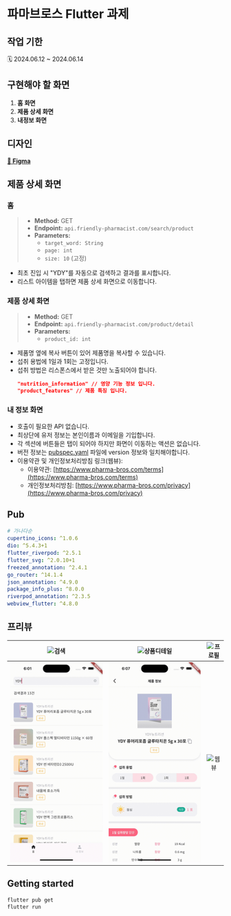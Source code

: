 # 파마브로스 Flutter 과제

## 작업 기한
🗓️ 2024.06.12 ~ 2024.06.14

## 구현해야 할 화면
1. **홈 화면**
2. **제품 상세 화면**
3. **내정보 화면**

## 디자인
[**🎨 Figma**](https://www.figma.com/design/7x5d08KGun3gaNI6L7aYfs/Pharma-Bros-Flutter-Developers-Assignment-Design?node-id=0-1&t=kjbI6LZgtxTBAoHD-1)
## 제품 상세 화면

### 홈
>- **Method:** GET
>- **Endpoint:** `api.friendly-pharmacist.com/search/product`
>- **Parameters:**
>    - `target_word: String`
>    - `page: int`
>    - `size: 10` (고정)
- 최초 진입 시 "YDY"를 자동으로 검색하고 결과를 표시합니다.
- 리스트 아이템을 탭하면 제품 상세 화면으로 이동합니다.

### 제품 상세 화면
>- **Method:** GET
>- **Endpoint:** `api.friendly-pharmacist.com/product/detail`
>- **Parameters:**
>    - `product_id: int`
- 제품명 옆에 복사 버튼이 있어 제품명을 복사할 수 있습니다.
- 섭취 용법에 1일과 1회는 고정입니다.
- 섭취 방법은 리스폰스에서 받은 것만 노출되어야 합니다.
    ```json
    "nutrition_information" // 영양 기능 정보 입니다.
    "product_features" // 제품 특징 입니다.
    ```

### 내 정보 화면
- 호출이 필요한 API 없습니다. 
- 최상단에 유저 정보는 본인이름과 이메일을 기입합니다.
- 각 섹션에 버튼들은 탭이 되어야 하지만 화면이 이동하는 액션은 없습니다. 
- 버전 정보는 [pubspec.yaml](https://github.com/JayG-5/pharma_bros/blob/main/pubspec.yaml#L19) 파일에 version 정보와 일치해야합니다. 
- 이용약관 및 개인정보처리방침 링크(웹뷰):
    - 이용약관: [https://www.pharma-bros.com/terms](https://www.pharma-bros.com/terms)
    - 개인정보처리방침: [https://www.pharma-bros.com/privacy](https://www.pharma-bros.com/privacy)


## Pub
```yaml
# 가나다순
cupertino_icons: ^1.0.6
dio: ^5.4.3+1
flutter_riverpod: ^2.5.1
flutter_svg: ^2.0.10+1
freezed_annotation: ^2.4.1
go_router: ^14.1.4
json_annotation: ^4.9.0
package_info_plus: ^8.0.0
riverpod_annotation: ^2.3.5
webview_flutter: ^4.8.0
```

## 프리뷰
| ![검색](screenshots/검색.gif) | ![상품디테일](screenshots/상품디테일.gif) | ![프로필](screenshots/프로필.gif) |
|:-------------------------:|:---------------------------------:|:-------------------------:|
| ![404](screenshots/404.gif) | ![복사](screenshots/복사.gif) | ![웹뷰](screenshots/웹뷰.gif) |



## Getting started
```
flutter pub get
flutter run
```